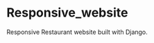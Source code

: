 # Responsive_website
Responsive Restaurant website built with Django.                                                                                                                                   
